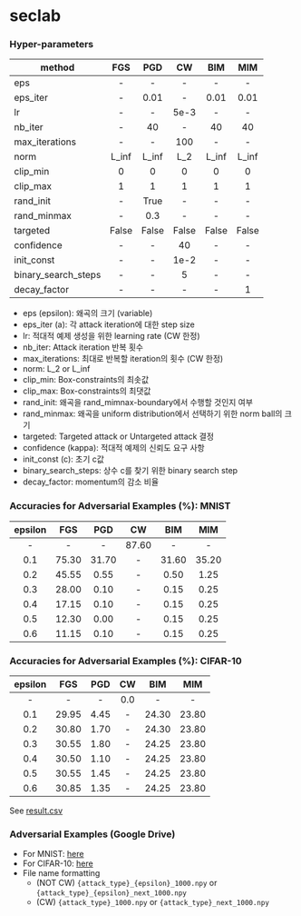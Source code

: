 # seclab

### Hyper-parameters

| method | FGS | PGD | CW | BIM | MIM |
|---|:---:|:---:|:---:|:---:|:---:|
| eps |-|-|-|-|-|
| eps_iter | - | 0.01 | - | 0.01 | 0.01 |
| lr | - | - | 5e-3 | - | - |
| nb_iter | - | 40 | - | 40 | 40 |
| max_iterations | - | - | 100 | - | - |
| norm | L_inf | L_inf | L_2 | L_inf | L_inf |
| clip_min | 0 | 0 | 0 | 0 | 0 |
| clip_max | 1 | 1 | 1 | 1 | 1 |
| rand_init | - | True | - | - | - |
| rand_minmax | - | 0.3 | - | - | - |
| targeted | False | False | False | False | False |
| confidence | - | - | 40 | - | - |
| init_const | - | - | 1e-2 | - | - |
| binary_search_steps | - | - | 5 | - | - |
| decay_factor | - | - | - | - | 1 |

* eps (epsilon): 왜곡의 크기 (variable)
* eps_iter (a): 각 attack iteration에 대한 step size
* lr: 적대적 예제 생성을 위한 learning rate (CW 한정)
* nb_iter: Attack iteration 반복 횟수
* max_iterations: 최대로 반복할 iteration의 횟수 (CW 한정)
* norm: L_2 or L_inf
* clip_min: Box-constraints의 최솟값
* clip_max: Box-constraints의 최댓값
* rand_init: 왜곡을 rand_mimnax-boundary에서 수행할 것인지 여부
* rand_minmax: 왜곡을 uniform distribution에서 선택하기 위한 norm ball의 크기
* targeted: Targeted attack or Untargeted attack 결정
* confidence (kappa): 적대적 예제의 신뢰도 요구 사항
* init_const (c): 초기 c값
* binary_search_steps: 상수 c를 찾기 위한 binary search step
* decay_factor: momentum의 감소 비율

### Accuracies for Adversarial Examples (%): MNIST 

|epsilon|FGS|PGD|CW|BIM|MIM|
|:---:|:---:|:---:|:---:|:---:|:---:|
|-|-|-|87.60|-|-|
|0.1|75.30|31.70|-|31.60|35.20|
|0.2|45.55|0.55|-|0.50|1.25|
|0.3|28.00|0.10|-|0.15|0.25|
|0.4|17.15|0.10|-|0.15|0.25|
|0.5|12.30|0.00|-|0.15|0.25|
|0.6|11.15|0.10|-|0.15|0.25|

### Accuracies for Adversarial Examples (%): CIFAR-10 

|epsilon|FGS|PGD|CW|BIM|MIM|
|:---:|:---:|:---:|:---:|:---:|:---:|
|-|-|-|0.0|-|-|
|0.1|29.95|4.45|-|24.30|23.80|
|0.2|30.80|1.70|-|24.30|23.80|
|0.3|30.55|1.80|-|24.25|23.80|
|0.4|30.50|1.10|-|24.25|23.80|
|0.5|30.55|1.45|-|24.25|23.80|
|0.6|30.85|1.35|-|24.25|23.80|

See [result.csv](./result.csv)

### Adversarial Examples (Google Drive)

* For MNIST: [here](https://drive.google.com/file/d/1Go1IeKV80YSFuFO4I1JK9cOR06icLH18/view?usp=sharing)
* For CIFAR-10: [here](https://drive.google.com/file/d/1HDxzaiEUfcwup7qkq2AeenLHiwKTMLbJ/view?usp=sharing)
* File name formatting
  - (NOT CW) `{attack_type}_{epsilon}_1000.npy` or `{attack_type}_{epsilon}_next_1000.npy`
  - (CW) `{attack_type}_1000.npy` or `{attack_type}_next_1000.npy`